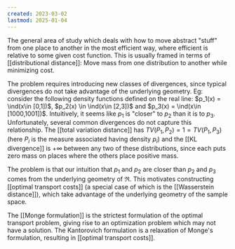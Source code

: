 ```yaml
---
created: 2023-03-02
lastmod: 2025-01-04
---
```


The general area of study which deals with how to move abstract "stuff" from one place to another in the most efficient way, where efficient is relative to some given cost function. This is usually framed in terms of [[distributional distance]]: Move mass from one distribution to another while minimizing cost. 

The problem requires introducing new classes of divergences, since typical divergences do not take advantage of the underlying geometry. Eg: consider the following density functions defined on the real line: $p_1(x) = \ind(x\in [0,1])$, $p_2(x) \in \ind(x\in [2,3])$ and $p_3(x) = \ind(x\in [1000,1001])$. Intuitively, it seems like $p_1$ is "closer" to $p_2$ than it is to $p_3$. Unfortunately, several common divergences do not capture this relationship. The [[total variation distance]] has $TV(P_1,P_2) = 1 = TV(P_1,P_3)$ (here $P_i$ is the measure associated having density $p_i$) and the [[KL divergence]]  is $+\infty$ between any two of these distributions, since each puts zero mass on places where the others place positive mass. 

The problem is that our intuition that $p_1$ and $p_2$ are closer than $p_2$ and $p_3$ comes from the underlying geometry of $\Re$. This motivates constructing [[optimal transport costs]] (a special case of which is the [[Wasserstein distance]]), which take advantage of the underlying geometry of the sample space. 

The [[Monge formulation]] is the strictest formulation of the optimal transport problem, giving rise to an optimization problem which may not have a solution. The Kantorovich formulation is a relaxation of Monge's formulation, resulting in [[optimal transport costs]]. 

